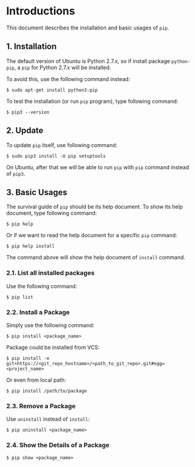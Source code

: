 # Introductions

This document describes the installation and basic usages of `pip`.

## 1. Installation

The default version of Ubuntu is Python 2.7.x, so if install package `python-pip`, a `pip` for Python 2.7.x will be installed.

To avoid this, use the following command instead:

  ```console
$ sudo apt-get install python3-pip
  ```

To test the installation (or run `pip` program), type following command:

  ```console
$ pip3 --version
  ```

## 2. Update

To update `pip` itself, use following command:

  ```console
$ sudo pip3 install -U pip setuptools
  ```

On Ubuntu, after that we will be able to run `pip` with `pip` command instead of `pip3`.

## 3. Basic Usages

The survival guide of `pip` should be its help document. To show its help document, type following command:

  ```console
$ pip help
  ```

Or if we want to read the help document for a specific `pip` command:

  ```console
$ pip help install
  ```

The command above will show the help document of `install` command.

### 2.1. List all installed packages

Use the following command:

  ```console
$ pip list
  ```

### 2.2. Install a Package

Simply use the following command:

  ```console
$ pip install <package_name>
  ```

Package could be installed from VCS:

  ```console
$ pip install -e git+https://<git_repo_hostname>/<path_to_git_repo>.git#egg=<project_name>
  ```

Or even from local path:

  ```console
$ pip install /path/to/package
  ```

### 2.3. Remove a Package

Use `uninstall` instead of `install`:

  ```console
$ pip uninstall <package_name>
  ```

### 2.4. Show the Details of a Package

  ```console
$ pip show <package_name>
  ```
